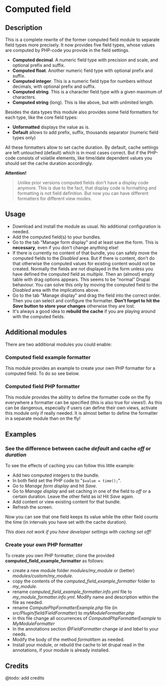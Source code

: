 # Computed field
## Description
This is a complete rewrite of the former computed field module to separate field types more precisely.
It now provides five field types, whose values are computed by PHP-code you provide in the field settings.
 
 * **Computed decimal**. A numeric field type with precision and scale, and optional prefix and suffix.
 * **Computed float**. Another numeric field type with optional prefix and suffix.
 * **Computed integer**. This is a numeric field type for numbers without decimals, with optional prefix and suffix.
 * **Computed string**. This is a character field type with a given maximum of characters.
 * **Computed string** (long). This is like above, but with unlimited length.

Besides the data types this module also provides some field formatters for each type, like the core field types:

 * **Unformatted** displays the value as is.
 * **Default** allows to add prefix, suffix, thousands separator (numeric field types only)

All these formatters allow to set cache duration. By default, cache settings are left untouched (default) which is in most cases correct. But if the PHP-code consists of volatile elements, like time/date dependent values you should set the cache duration accordingly.

**Attention!**

> Unlike prior versions computed fields don't have a display code anymore. This is due to the fact, that display code is formatting and formatting is not field definition. But now you can have different formatters for different view modes.


## Usage

* Download and install the module as usual. No additional configuration is needed.
* Add the computed field(s) to your bundles.
* Go to the tab "Manage form display" and at least save the form. This is **necessary**, even if you don't change anything else!
* If there is currently no content of that bundle, you can safely move the computed fields to the *Disabled* area. But if there is content, don't do that otherwise the computed values for existing content would not be created. Normally the fields are not displayed in the form unless you have defined the computed field as *multiple*. Then an (almost) empty table with drag options appears. This seems to be "normal" Drupal behaviour. You can solve this only by moving the computed field to the *Disabled* area with the implications above.
* Go to the tab "Manage display" and drag the field into the correct order. Then you can select and configure the formatter. **Don't forget to hit the *Save* button to store your changes** otherwise they are lost.
* It's always a good idea to **rebuild the cache** if you are playing around with the computed fields. 

## Additional modules
There are two additional modules you could enable:
### Computed field example formatter
This module provides an example to create your own PHP formatter for a computed field. To do so see below.
### Computed field PHP formatter
This module provides the ability to define the formatter code on the fly everywhere a formatter can be specified (this is also true for views!). As this can be dangerous, especially if users can define their own views, activate this module only if really needed. It is almost better to define the formatter in a separate module than on the fly!

## Examples
### See the difference between cache *default* and cache *off* or *duration*
To see the effects of caching you can follow this little example:

* Add two computed integers to the bundle.
* In both field set the PHP code to "`$value = time();`".
* Go to *Manage form display* and hit *Save*.
* Go to *Manage display* and set caching in one of the field to *off* or a certain duration. Leave the other field as is! Hit *Save* again.
* Add content or view existing content for that bundle.
* Refresh the screen.

Now you can see that one field keeps its value while the other field counts the time (in intervals you have set with the cache duration).

*This does not work if you have developer settings with caching set off!*

### Create your own PHP formatter
To create you own PHP formatter, clone the provided **computed_field_example_formatter** as follows:

* create a new module folder *modules/my_module* or (better) *modules/custom/my_module*.
* copy the contents of the *computed_field_example_formatter* folder to *my_module*.
* rename *computed_field_example_formatter.info.yml* file to *my_module_formatter.info.yml*. Modify name and description within the file as needed.
* rename *ComputePhpFormatterExample.php* file (in *src/Plugin/field/FieldFormatter*) to *myModuleFormatter.php*
* in this file change all occurrences of *ComputedPhpFormatterExample* to *MyModuleFormatter*
* In the annotations section *@FieldFormatter* change *id* and *label* to your needs.
* Modify the body of the method *formatItem* as needed.
* Install your module, or rebuild the cache to let drupal read in the annotations, if your module is already installed.

## Credits
@todo: add credits
